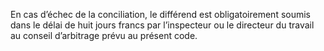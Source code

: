 En cas d’échec de la conciliation, le différend est obligatoirement soumis dans le délai de huit jours francs par l’inspecteur ou le directeur du travail au conseil d’arbitrage prévu au présent code.